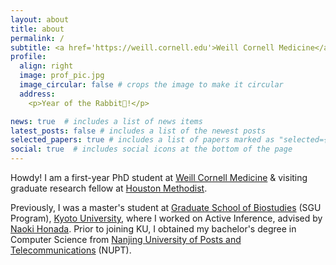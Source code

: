 ```yaml
---
layout: about
title: about
permalink: /
subtitle: <a href='https://weill.cornell.edu'>Weill Cornell Medicine</a> & Houston Methodist
profile:
  align: right
  image: prof_pic.jpg
  image_circular: false # crops the image to make it circular
  address: 
    <p>Year of the Rabbit🐰!</p>

news: true  # includes a list of news items
latest_posts: false # includes a list of the newest posts
selected_papers: true # includes a list of papers marked as "selected={true}"
social: true  # includes social icons at the bottom of the page
---
```


Howdy! I am a first-year PhD student at [Weill Cornell Medicine](https://weill.cornell.edu) & visiting graduate research fellow at [Houston Methodist](https://www.houstonmethodist.org). 

Previously, I was a master's student at [Graduate School of Biostudies](https://www.lif.kyoto-u.ac.jp/e/) (SGU Program), [Kyoto University](https://www.kyoto-u.ac.jp/en), where I worked on Active Inference, advised by [Naoki Honada](https://sites.google.com/view/data-driven-biology/). Prior to joining KU, I obtained my bachelor's degree in Computer Science from [Nanjing University of Posts and Telecommunications](https://www.njupt.edu.cn/en/) (NUPT). 

[//]: # (then spent a wonderful year as a researcher with Miguel Hernán in the Program for Causal Inference at the Harvard School of Public Health)

